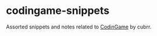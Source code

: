 # codingame-snippets
Assorted snippets and notes related to [CodinGame](https://www.codingame.com/) by cubrr.
